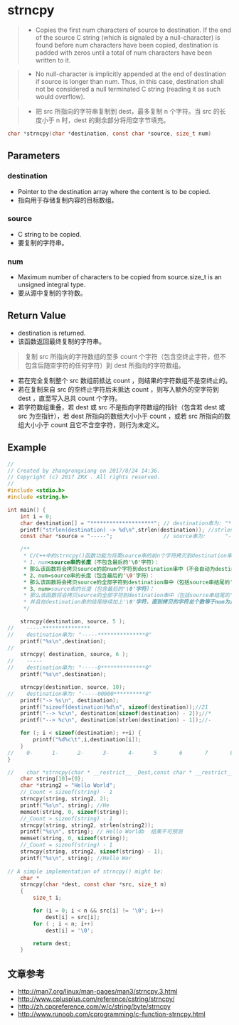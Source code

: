 # strncpy
> - Copies the first num characters of source to destination. If the end of the source C string (which is signaled by a null-character) is found before num characters have been copied, destination is padded with zeros until a total of num characters have been written to it.

> - No null-character is implicitly appended at the end of destination if source is longer than num. Thus, in this case, destination shall not be considered a null terminated C string (reading it as such would overflow).

> - 把 src 所指向的字符串复制到 dest，最多复制 n 个字符。当 src 的长度小于 n 时，dest 的剩余部分将用空字节填充。

```c
char *strncpy(char *destination, const char *source, size_t num)
```
## Parameters
### destination
- Pointer to the destination array where the content is to be copied.
- 指向用于存储复制内容的目标数组。

### source
- C string to be copied.
- 要复制的字符串。

### num
- Maximum number of characters to be copied from source.size_t is an unsigned integral type.
- 要从源中复制的字符数。

## Return Value
- destination is returned.
- 该函数返回最终复制的字符串。

> 复制 src 所指向的字符数组的至多 count 个字符（包含空终止字符，但不包含后随空字符的任何字符）到 dest 所指向的字符数组。
 - 若在完全复制整个 src 数组前抵达 count ，则结果的字符数组不是空终止的。
 - 若在复制来自 src 的空终止字符后未抵达 count ，则写入额外的空字符到 dest ，直至写入总共 count 个字符。
 - 若字符数组重叠，若 dest 或 src 不是指向字符数组的指针（包含若 dest 或 src 为空指针），若 dest 所指向的数组大小小于 count ，或若 src 所指向的数组大小小于 count 且它不含空字符，则行为未定义。

## Example
```c
//
// Created by zhangrongxiang on 2017/8/24 14:36.
// Copyright (c) 2017 ZRX . All rights reserved.
//
#include <stdio.h>
#include <string.h>

int main() {
    int i = 0;
    char destination[] = "********************"; // destination串为: "********************0"
    printf("strlen(destination) -> %d\n",strlen(destination)); //strlen(destination) -> 20
    const char *source = "-----";                // source串为:      "-----0"

    /**
     * C/C++中的strncpy()函数功能为将第source串的前n个字符拷贝到destination串，原型为：
     * 1、num<source串的长度（不包含最后的'\0'字符）：
     * 那么该函数将会拷贝source的前num个字符到destination串中（不会自动为destination串加上结尾的'\0'字符）；
     * 2、num=source串的长度（包含最后的'\0'字符）：
     * 那么该函数将会拷贝source的全部字符到destination串中（包括source串结尾的'\0'字符）；
     * 3、num>source串的长度（包含最后的'\0'字符）：
     * 那么该函数将会拷贝source的全部字符到destination串中（包括source串结尾的'\0'字符），
     * 并且在destination串的结尾继续加上'\0'字符，直到拷贝的字符总个数等于num为止。
     */

    strncpy(destination, source, 5 );
//    -----***************
//    destination串为: "-----***************0"
    printf("%s\n",destination);
//
    strncpy( destination, source, 6 );
//    -----
//    destination串为: "-----0**************0"
    printf("%s\n",destination);

    strncpy(destination, source, 10);
//    destination串为: "-----00000**********0"
    printf("-> %s\n", destination);
    printf("sizeof(destination)%d\n", sizeof(destination));//21
    printf("--> %c\n", destination[sizeof(destination) - 2]);//*
    printf("--> %c\n", destination[strlen(destination) - 1]);//-

    for (; i < sizeof(destination); ++i) {
        printf("%d%c\t",i,destination[i]);
    }
//    0-      1-      2-      3-      4-      5       6       7       8       9       10*     11*     12*     13*     14*    15*     16*     17*     18*     19*     20
}

//    char *strncpy(char * __restrict__ _Dest,const char * __restrict__ _Source,size_t _Count) __MINGW_ATTRIB_DEPRECATED_SEC_WARN;
    char string[10]={0};
    char *string2 = "Hello World";
    //_Count < sizeof(string) - 1
    strncpy(string, string2, 2);
    printf("%s\n", string); //He
    memset(string, 0, sizeof(string));
    //_Count > sizeof(string) - 1
    strncpy(string, string2, strlen(string2));
    printf("%s\n", string); // Hello Worldb  结果不可预测
    memset(string, 0, sizeof(string));
    //_Count = sizeof(string) - 1
    strncpy(string, string2, sizeof(string) - 1);
    printf("%s\n", string); //Hello Wor
    
// A simple implementation of strncpy() might be:
    char *
    strncpy(char *dest, const char *src, size_t n)
    {
        size_t i;

        for (i = 0; i < n && src[i] != '\0'; i++)
            dest[i] = src[i];
        for ( ; i < n; i++)
            dest[i] = '\0';

        return dest;
    }
```

## 文章参考
- <http://man7.org/linux/man-pages/man3/strncpy.3.html>
- <http://www.cplusplus.com/reference/cstring/strncpy/>
- <http://zh.cppreference.com/w/c/string/byte/strncpy>
- <http://www.runoob.com/cprogramming/c-function-strncpy.html>
